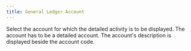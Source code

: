 ```yaml
---
title: General Ledger Account
---
```



Select the account for which the detailed activity is to be displayed. The account has to be a detailed account. The account's description is displayed beside the account code.
